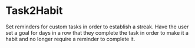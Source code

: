 # Task2Habit

Set reminders for custom tasks in order to establish a streak. Have the user set a goal for days in a row that they complete the task in order to make it a habit and no longer require a reminder to complete it.
